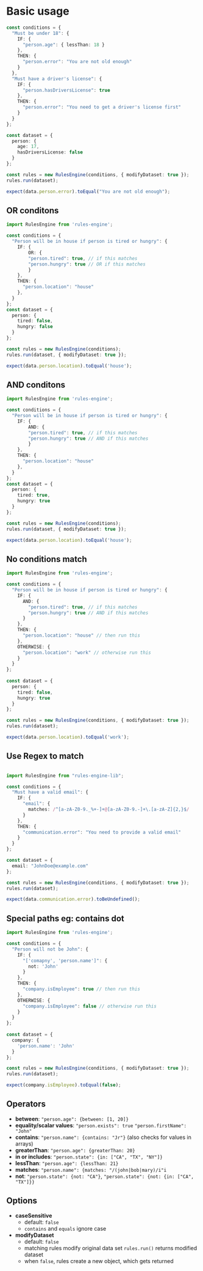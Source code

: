 # Basic usage

```typescript
const conditions = {
  "Must be under 18": {
    IF: {
      "person.age": { lessThan: 18 }
    },
    THEN: {
      "person.error": "You are not old enough"
    }
  },
  "Must have a driver's license": {
    IF: {
      "person.hasDriversLicense": true
    },
    THEN: {
      "person.error": "You need to get a driver's license first"
    }
  }
};

const dataset = {
  person: {
    age: 17,
    hasDriversLicense: false
  }
};

const rules = new RulesEngine(conditions, { modifyDataset: true });
rules.run(dataset);

expect(data.person.error).toEqual("You are not old enough");
```

## OR conditons

```typescript
import RulesEngine from 'rules-engine';

const conditions = {
  "Person will be in house if person is tired or hungry": {
    IF: {
        OR: {
        "person.tired": true, // if this matches
        "person.hungry": true // OR if this matches
        }
    },
    THEN: {
      "person.location": "house"
    },
  }
};
const dataset = {
  person: {
    tired: false,
    hungry: false
  }
};

const rules = new RulesEngine(conditions);
rules.run(dataset, { modifyDataset: true });

expect(data.person.location).toEqual('house');

```

## AND conditons

```typescript
import RulesEngine from 'rules-engine';

const conditions = {
  "Person will be in house if person is tired or hungry": {
    IF: {
        AND: {
        "person.tired": true, // if this matches
        "person.hungry": true // AND if this matches
        }
    },
    THEN: {
      "person.location": "house"
    },
  }
};
const dataset = {
  person: {
    tired: true,
    hungry: true
  }
};

const rules = new RulesEngine(conditions);
rules.run(dataset, { modifyDataset: true });

expect(data.person.location).toEqual('house');

```

## No conditions match

```typescript
import RulesEngine from 'rules-engine';

const conditions = {
  "Person will be in house if person is tired or hungry": {
    IF: {
      AND: {
        "person.tired": true, // if this matches
        "person.hungry": true // AND if this matches
      }
    },
    THEN: {
      "person.location": "house" // then run this
    },
    OTHERWISE: {
      "person.location": "work" // otherwise run this
    }
  }
};
    
const dataset = {
  person: {
    tired: false,
    hungry: true
  }
};

const rules = new RulesEngine(conditions, { modifyDataset: true });
rules.run(dataset);

expect(data.person.location).toEqual('work');

```

## Use Regex to match

```typescript

import RulesEngine from "rules-engine-lib";

const conditions = {
  "Must have a valid email": {
    IF: {
      "email": {
        matches: /^[a-zA-Z0-9._%+-]+@[a-zA-Z0-9.-]+\.[a-zA-Z]{2,}$/
      }
    },
    THEN: {
      "communication.error": "You need to provide a valid email"
    }
  }
};

const dataset = {
  email: "JohnDoe@example.com"
};

const rules = new RulesEngine(conditions, { modifyDataset: true });
rules.run(dataset);

expect(data.communication.error).toBeUndefined();

```

## Special paths eg: contains dot

```typescript
import RulesEngine from 'rules-engine';

const conditions = {
  "Person will not be John": {
    IF: {
      "['comapny', 'person.name']": {
        not: 'John'
      }
    },
    THEN: {
      "company.isEmployee": true // then run this
    },
    OTHERWISE: {
      "company.isEmployee": false // otherwise run this
    }
  }
};
    
const dataset = {
  company: {
    'person.name': 'John'
  }
};

const rules = new RulesEngine(conditions, { modifyDataset: true });
rules.run(dataset);

expect(company.isEmployee).toEqual(false);

```

## Operators

- **between**: `"person.age": {between: [1, 20]}`
- **equality/scalar values**: `"person.exists": true` `"person.firstName": "John"`
- **contains**: ``"person.name": {contains: "Jr"}`` (also checks for values in arrays)
- **greaterThan**: `"person.age": {greaterThan: 20}`
- **in or includes**: `"person.state": {in: ["CA", "TX", "NY"]}`
- **lessThan**: `"person.age": {lessThan: 21}`
- **matches**: `"person.name": {matches: "/(john|bob|mary)/i"i`
- **not**: `"person.state": {not: "CA"}`, `"person.state": {not: {in: ["CA", "TX"]}}`

## Options

- **caseSensitive**
  - default: `false`
  - `contains` and `equals` ignore case
- **modifyDataset**
  - default: `false`
  - matching rules modify original data set `rules.run()` returns modified dataset
  - when `false`, rules create a new object, which gets returned
